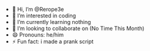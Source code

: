 - 👋 Hi, I’m @Rerope3e
- 👀 I’m interested in coding
- 🌱 I’m currently learning nothing
- 💞️ I’m looking to collaborate on (No Time This Month)
- 😄 Pronouns: he/him
- ⚡ Fun fact: i made a prank script

<!---
Rerope3e/Rerope3e is a ✨ special ✨ repository because its `README.md` (this file) appears on your GitHub profile.
You can click the Preview link to take a look at your changes.
--->
